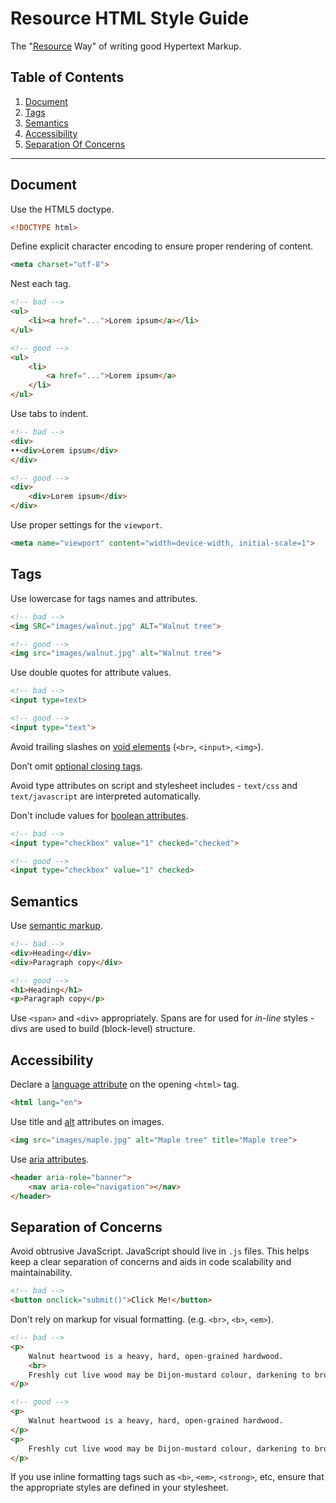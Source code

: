 # Resource HTML Style Guide

The "[Resource](https://github.com/resource) Way" of writing good Hypertext Markup.

## Table of Contents

1. [Document](#document)
1. [Tags](#tags)
1. [Semantics](#semantics)
1. [Accessibility](#accessibility)
1. [Separation Of Concerns](#separation-of-concerns)

***

## <a name='document'>Document</a>  

Use the HTML5 doctype.

```html
<!DOCTYPE html>
```

Define explicit character encoding to ensure proper rendering of content.

```html
<meta charset="utf-8">
```

Nest each tag.

```html
<!-- bad -->
<ul>
	<li><a href="...">Lorem ipsum</a></li>
</ul>

<!-- good -->
<ul>
	<li>
		<a href="...">Lorem ipsum</a>
	</li>
</ul>
```

Use tabs to indent.

```html
<!-- bad -->
<div>
••<div>Lorem ipsum</div>
</div>

<!-- good -->
<div>
	<div>Lorem ipsum</div>
</div>
```

Use proper settings for the `viewport`.

```html
<meta name="viewport" content="width=device-width, initial-scale=1">
```

## <a name='tags'>Tags</a>  

Use lowercase for tags names and attributes.

```html
<!-- bad -->
<img SRC="images/walnut.jpg" ALT="Walnut tree">

<!-- good -->
<img src="images/walnut.jpg" alt="Walnut tree">
```

Use double quotes for attribute values.

```html
<!-- bad -->
<input type=text>

<!-- good -->
<input type="text">
```

Avoid trailing slashes on [void elements](http://www.w3.org/TR/html5/syntax.html#void-elements) (`<br>`, `<input>`, `<img>`).

Don’t omit [optional closing tags](http://www.w3.org/TR/html5/syntax.html#optional-tags).

Avoid type attributes on script and stylesheet includes - `text/css` and `text/javascript` are interpreted automatically.

Don't include values for [boolean attributes](https://html.spec.whatwg.org/multipage/infrastructure.html#boolean-attributes).

```html
<!-- bad -->
<input type="checkbox" value="1" checked="checked">

<!-- good -->
<input type="checkbox" value="1" checked>
```

## <a name='semantics'>Semantics</a>  

Use [semantic markup](http://www.adobe.com/devnet/html5/articles/semantic-markup.html).

```html
<!-- bad -->
<div>Heading</div>
<div>Paragraph copy</div>

<!-- good -->
<h1>Heading</h1>
<p>Paragraph copy</p>
```

Use `<span>` and `<div>` appropriately. Spans are for used for *in-line* styles - divs are used to build (block-level) structure.

## <a name='accessibility'>Accessibility</a>  

Declare a [language attribute](http://www.w3.org/html/wg/drafts/html/master/semantics.html#the-html-element) on the opening `<html>` tag.

```html
<html lang="en">
```

Use title and [alt](http://webaim.org/techniques/alttext/#basics) attributes on images.

```html
<img src="images/maple.jpg" alt="Maple tree" title="Maple tree">
```

Use [aria attributes](http://webaim.org/techniques/aria/).

```html
<header aria-role="banner">
	<nav aria-role="navigation"></nav>
</header>
```

## <a name='separation-of-concerns'>Separation of Concerns</a>  

Avoid obtrusive JavaScript. JavaScript should live in `.js` files. This helps keep a clear separation of concerns and aids in code scalability and maintainability.

```html
<!-- bad -->
<button onclick="submit()">Click Me!</button>
```

Don't rely on markup for visual formatting. (e.g. `<br>`, `<b>`, `<em>`).

```html
<!-- bad -->
<p>
	Walnut heartwood is a heavy, hard, open-grained hardwood.
	<br>
	Freshly cut live wood may be Dijon-mustard colour, darkening to brown over a few days.
</p>

<!-- good -->
<p>
	Walnut heartwood is a heavy, hard, open-grained hardwood.
</p>
<p>
	Freshly cut live wood may be Dijon-mustard colour, darkening to brown over a few days.
</p>
```

If you use inline formatting tags such as `<b>`, `<em>`, `<strong>`, etc, ensure that the appropriate styles are defined in your stylesheet.





